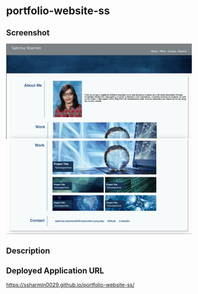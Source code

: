 # portfolio-website-ss


## Screenshot
![alt text](assets/images/final-page/final-page-1.png)
![alt text](assets/images/final-page/final-page-2.png)


## Description 


## Deployed Application URL
https://ssharmin0029.github.io/portfolio-website-ss/

